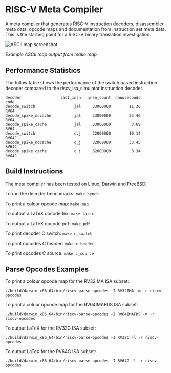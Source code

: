 # RISC-V Meta Compiler

A meta compiler that generates RISC-V instruction decoders, disassembler
meta data, opcode maps and documentation from instruction set meta data.
This is the starting point for a RISC-V binary translation investigation.

![ASCII map screenshot](https://raw.githubusercontent.com/michaeljclark/riscv-mc/master/screenshot.png)

*Example ASCII map output from make map*

## Performance Statistics

The follow table shows the performance of the switch based instruction
decoder compared to the riscv_isa_simulator instruction decoder.

```
decoder                 last_insn   insn_count  nanoseconds         code
decode_switch                 jal     33000000        11.36         RV64
decode_spike_nocache          jal     33000000        23.46         RV64
decode_spike_cache            jal     33000000         3.69         RV64
decode_switch                 c.j     32000000        10.14        RV64C
decode_spike_nocache          c_j     32000000        33.45        RV64C
decode_spike_cache            c_j     32000000         3.34        RV64C
```

## Build Instructions

The meta compiler has been tested on Linux, Darwin and FreeBSD.

To run the decoder benchmarks: ```make bench```

To print a colour opcode map: ```make map```

To output a LaTeX opcode tex: ```make latex```

To output a LaTeX opcode pdf: ```make pdf```

To print decoder C switch: ```make c_switch```

To print opcodes C header: ```make c_header```

To print opcodes C source: ```make c_source```

## Parse Opcodes Examples

To print a colour opcode map for the RV32IMA ISA subset:

```
./build/darwin_x86_64/bin/riscv-parse-opcodes -I RV32IMA -m -r riscv-opcodes
```

To print a colour opcode map for the RV64IMAFDS ISA subset:

```
./build/darwin_x86_64/bin/riscv-parse-opcodes -I RV64IMAFDS -m -r riscv-opcodes
```

To output LaTeX for the RV32C ISA subset:

```
./build/darwin_x86_64/bin/riscv-parse-opcodes -I RV32C -l -r riscv-opcodes
```

To output LaTeX for the RV64G ISA subset:

```
./build/darwin_x86_64/bin/riscv-parse-opcodes -I RV64G -l -r riscv-opcodes
```
